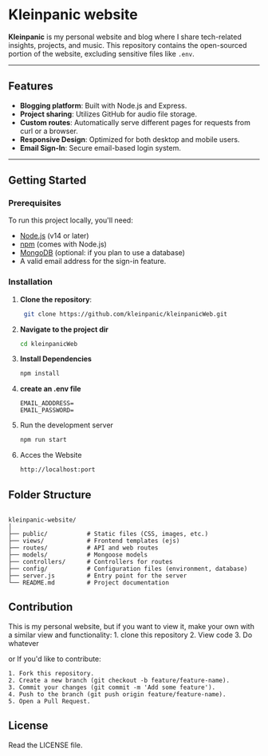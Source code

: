 # Kleinpanic website

**Kleinpanic** is my personal website and blog where I share tech-related insights, projects, and music. This repository contains the open-sourced portion of the website, excluding sensitive files like `.env`.

---

## Features

- **Blogging platform**: Built with Node.js and Express.
- **Project sharing**: Utilizes GitHub for audio file storage.
- **Custom routes**: Automatically serve different pages for requests from curl or a browser.
- **Responsive Design**: Optimized for both desktop and mobile users.
- **Email Sign-In**: Secure email-based login system.

---

## Getting Started

### Prerequisites

To run this project locally, you'll need:

- [Node.js](https://nodejs.org/en/) (v14 or later)
- [npm](https://www.npmjs.com/) (comes with Node.js)
- [MongoDB](https://www.mongodb.com/) (optional: if you plan to use a database)
- A valid email address for the sign-in feature.

### Installation

1. **Clone the repository**:
   ```bash
    git clone https://github.com/kleinpanic/kleinpanicWeb.git 
    ```
2. **Navigate to the project dir**
    ```bash
    cd kleinpanicWeb
    ```
3. **Install Dependencies**
    ```bash
    npm install 
    ```
4. **create an .env file**
    ```
    EMAIL_ADDDRESS=
    EMAIL_PASSWORD=
    ```
5. Run the development server
    ```bash
    npm run start
    ```
6. Acces the Website
    ```bash
    http://localhost:port
    ```
## Folder Structure

```plaintext

kleinpanic-website/
│
├── public/           # Static files (CSS, images, etc.)
├── views/            # Frontend templates (ejs)
├── routes/           # API and web routes
├── models/           # Mongoose models
├── controllers/      # Controllers for routes
├── config/           # Configuration files (environment, database)
├── server.js         # Entry point for the server
└── README.md         # Project documentation
```

## Contribution

This is my personal website, but if you want to view it, make your own with a similar view and functionality:
    1. clone this repository 
    2. View code
    3. Do whatever 


or If you'd like to contribute:

    1. Fork this repository.
    2. Create a new branch (git checkout -b feature/feature-name).
    3. Commit your changes (git commit -m 'Add some feature').
    4. Push to the branch (git push origin feature/feature-name).
    5. Open a Pull Request.

## License 

Read the LICENSE file. 
